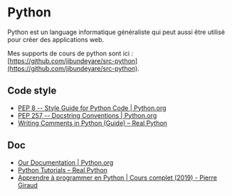 # Python

Python est un language informatique généraliste qui peut aussi être utilisé pour créer des applications web.

Mes supports de cours de python sont ici : [https://github.com/jibundeyare/src-python](https://github.com/jibundeyare/src-python).

## Code style

- [PEP 8 -- Style Guide for Python Code | Python.org](https://www.python.org/dev/peps/pep-0008/)
- [PEP 257 -- Docstring Conventions | Python.org](https://www.python.org/dev/peps/pep-0257/)
- [Writing Comments in Python (Guide) – Real Python](https://realpython.com/python-comments-guide/)

## Doc

- [Our Documentation | Python.org](https://www.python.org/doc/)
- [Python Tutorials – Real Python](https://realpython.com/)
- [Apprendre à programmer en Python | Cours complet (2019) - Pierre Giraud](https://www.pierre-giraud.com/python-apprendre-programmer-cours/)

